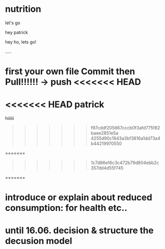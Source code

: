 # nutrition
let's go

hey patrick

hey ho, lets go!

.....

first your own file Commit then Pull!!!!!! -> push
<<<<<<< HEAD
=======
<<<<<<< HEAD
patrick
=======

hiiiiii
>>>>>>> f97cddf205667cccb0f3afd775f82baee2851e5a
>>>>>>> 4255d90c1843a3bf3816a1dd73a4b44219970550




=======
>>>>>>> 1c7d86e16c3c472b79d804ebb2c357dd4d55f745

=======

# introduce or explain about reduced consumption: for health etc.. 
# until 16.06. decision & structure the decusion model

